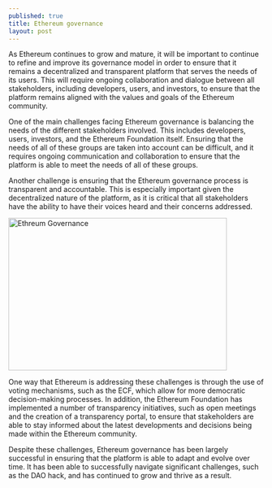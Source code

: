 ```yaml
---
published: true
title: Ethereum governance
layout: post
---
```


As Ethereum continues to grow and mature, it will be important to continue to refine and improve its governance model in order to ensure that it remains a decentralized and transparent platform that serves the needs of its users. This will require ongoing collaboration and dialogue between all stakeholders, including developers, users, and investors, to ensure that the platform remains aligned with the values and goals of the Ethereum community.

One of the main challenges facing Ethereum governance is balancing the needs of the different stakeholders involved. This includes developers, users, investors, and the Ethereum Foundation itself. Ensuring that the needs of all of these groups are taken into account can be difficult, and it requires ongoing communication and collaboration to ensure that the platform is able to meet the needs of all of these groups.

Another challenge is ensuring that the Ethereum governance process is transparent and accountable. This is especially important given the decentralized nature of the platform, as it is critical that all stakeholders have the ability to have their voices heard and their concerns addressed.

<img src="http://maikotrindade.github.io/public/img/ethreum-governance.jpeg" width="430" height="300" alt="Ethreum Governance"/> 

One way that Ethereum is addressing these challenges is through the use of voting mechanisms, such as the ECF, which allow for more democratic decision-making processes. In addition, the Ethereum Foundation has implemented a number of transparency initiatives, such as open meetings and the creation of a transparency portal, to ensure that stakeholders are able to stay informed about the latest developments and decisions being made within the Ethereum community.

Despite these challenges, Ethereum governance has been largely successful in ensuring that the platform is able to adapt and evolve over time. It has been able to successfully navigate significant challenges, such as the DAO hack, and has continued to grow and thrive as a result.
